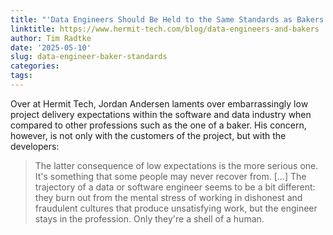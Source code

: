 ```yaml
---
title: "'Data Engineers Should Be Held to the Same Standards as Bakers'"
linktitle: https://www.hermit-tech.com/blog/data-engineers-and-bakers
author: Tim Radtke
date: '2025-05-10'
slug: data-engineer-baker-standards
categories:
tags:
---
```


Over at Hermit Tech, Jordan Andersen laments over embarrassingly low project delivery expectations within the software and data industry when compared to other professions such as the one of a baker. His concern, however, is not only with the customers of the project, but with the developers:

> The latter consequence of low expectations is the more serious one. It's something that some people may never recover from. [...] The trajectory of a data or software engineer seems to be a bit different: they burn out from the mental stress of working in dishonest and fraudulent cultures that produce unsatisfying work, but the engineer stays in the profession. Only they're a shell of a human.